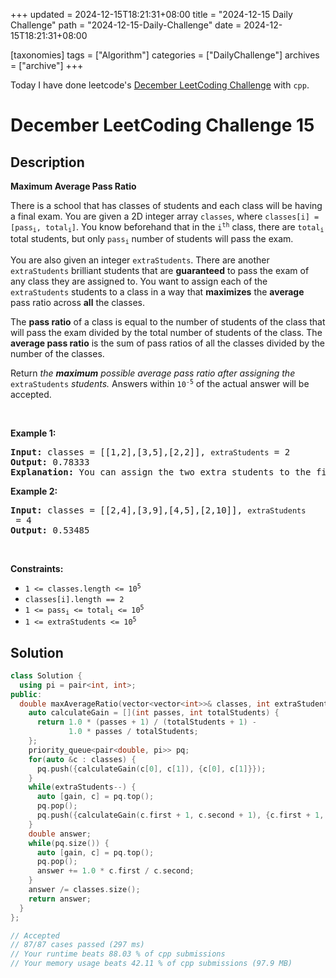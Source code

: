 +++
updated = 2024-12-15T18:21:31+08:00
title = "2024-12-15 Daily Challenge"
path = "2024-12-15-Daily-Challenge"
date = 2024-12-15T18:21:31+08:00

[taxonomies]
tags = ["Algorithm"]
categories = ["DailyChallenge"]
archives = ["archive"]
+++

Today I have done leetcode's [December LeetCoding Challenge](https://leetcode.com/problems/maximum-average-pass-ratio/) with `cpp`.

<!-- more -->

# December LeetCoding Challenge 15

## Description

**Maximum Average Pass Ratio**

<p>There is a school that has classes of students and each class will be having a final exam. You are given a 2D integer array <code>classes</code>, where <code>classes[i] = [pass<sub>i</sub>, total<sub>i</sub>]</code>. You know beforehand that in the <code>i<sup>th</sup></code> class, there are <code>total<sub>i</sub></code> total students, but only <code>pass<sub>i</sub></code> number of students will pass the exam.</p>

<p>You are also given an integer <code>extraStudents</code>. There are another <code>extraStudents</code> brilliant students that are <strong>guaranteed</strong> to pass the exam of any class they are assigned to. You want to assign each of the <code>extraStudents</code> students to a class in a way that <strong>maximizes</strong> the <strong>average</strong> pass ratio across <strong>all</strong> the classes.</p>

<p>The <strong>pass ratio</strong> of a class is equal to the number of students of the class that will pass the exam divided by the total number of students of the class. The <strong>average pass ratio</strong> is the sum of pass ratios of all the classes divided by the number of the classes.</p>

<p>Return <em>the <strong>maximum</strong> possible average pass ratio after assigning the </em><code>extraStudents</code><em> students. </em>Answers within <code>10<sup>-5</sup></code> of the actual answer will be accepted.</p>

<p>&nbsp;</p>
<p><strong class="example">Example 1:</strong></p>

<pre>
<strong>Input:</strong> classes = [[1,2],[3,5],[2,2]], <code>extraStudents</code> = 2
<strong>Output:</strong> 0.78333
<strong>Explanation:</strong> You can assign the two extra students to the first class. The average pass ratio will be equal to (3/4 + 3/5 + 2/2) / 3 = 0.78333.
</pre>

<p><strong class="example">Example 2:</strong></p>

<pre>
<strong>Input:</strong> classes = [[2,4],[3,9],[4,5],[2,10]], <code>extraStudents</code> = 4
<strong>Output:</strong> 0.53485
</pre>

<p>&nbsp;</p>
<p><strong>Constraints:</strong></p>

<ul>
	<li><code>1 &lt;= classes.length &lt;= 10<sup>5</sup></code></li>
	<li><code>classes[i].length == 2</code></li>
	<li><code>1 &lt;= pass<sub>i</sub> &lt;= total<sub>i</sub> &lt;= 10<sup>5</sup></code></li>
	<li><code>1 &lt;= extraStudents &lt;= 10<sup>5</sup></code></li>
</ul>


## Solution

``` cpp
class Solution {
  using pi = pair<int, int>;
public:
  double maxAverageRatio(vector<vector<int>>& classes, int extraStudents) {
    auto calculateGain = [](int passes, int totalStudents) {
      return 1.0 * (passes + 1) / (totalStudents + 1) -
             1.0 * passes / totalStudents;
    };
    priority_queue<pair<double, pi>> pq;
    for(auto &c : classes) {
      pq.push({calculateGain(c[0], c[1]), {c[0], c[1]}});
    }
    while(extraStudents--) {
      auto [gain, c] = pq.top();
      pq.pop();
      pq.push({calculateGain(c.first + 1, c.second + 1), {c.first + 1, c.second + 1}});
    }
    double answer;
    while(pq.size()) {
      auto [gain, c] = pq.top();
      pq.pop();
      answer += 1.0 * c.first / c.second;
    }
    answer /= classes.size();
    return answer;
  }
};

// Accepted
// 87/87 cases passed (297 ms)
// Your runtime beats 88.03 % of cpp submissions
// Your memory usage beats 42.11 % of cpp submissions (97.9 MB)
```
